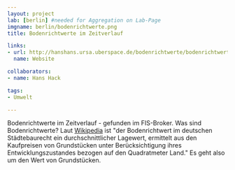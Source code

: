 ```yaml
---
layout: project
lab: [berlin] #needed for Aggregation on Lab-Page
imgname: berlin/bodenrichtwerte.png
title: Bodenrichtwerte im Zeitverlauf

links:
- url: http://hanshans.ursa.uberspace.de/bodenrichtwerte/bodenrichtwerte.html
  name: Website

collaborators:
- name: Hans Hack

tags:
- Umwelt

---
```

Bodenrichtwerte im Zeitverlauf - gefunden im FIS-Broker. Was sind Bodenrichtwerte? Laut [Wikipedia][] ist "der Bodenrichtwert im deutschen Städtebaurecht ein durchschnittlicher Lagewert, ermittelt aus den Kaufpreisen von Grundstücken unter Berücksichtigung ihres Entwicklungszustandes bezogen auf den Quadratmeter Land." Es geht also um den Wert von Grundstücken.

[Wikipedia]: http://de.wikipedia.org/wiki/Bodenrichtwert
